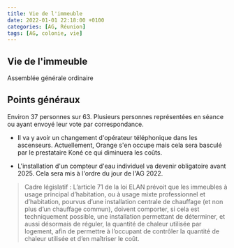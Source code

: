 ```yaml
---
title: Vie de l'immeuble
date: 2022-01-01 22:18:00 +0100
categories: [AG, Réunion]
tags: [AG, colonie, vie]
---
```


## Vie de l'immeuble
Assemblée générale ordinaire

## Points généraux

Environ 37 personnes sur 63.
Plusieurs personnes représentées en séance ou ayant envoyé leur vote par correspondance.

- Il va y avoir un changement d'opérateur téléphonique dans les ascenseurs. Actuellement, Orange s'en occupe mais cela sera basculé par le prestataire Koné ce qui diminuera les coûts.

- L'installation d'un compteur d'eau individuel va devenir obligatoire avant 2025. Cela sera mis à l'ordre du jour de l'AG 2022.
> Cadre législatif : L’article 71 de la loi ELAN prévoit que les immeubles à usage principal d’habitation, ou à usage mixte professionnel et d’habitation, pourvus d’une installation centrale de chauffage (et non plus d’un chauffage commun), doivent comporter, si cela est techniquement possible, une installation permettant de déterminer, et aussi désormais de réguler, la quantité de chaleur utilisée par logement, afin de permettre à l’occupant de contrôler la quantité de chaleur utilisée et d’en maîtriser le coût.